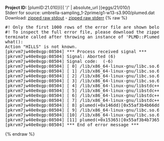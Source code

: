 **Project ID:** [plumID:21.010]({{ '/' | absolute_url }}eggs/21/010/)  
Stderr for source:  umbrella-sampling_1-2prime/g1-w13-s3.900/plumed.dat   
Download: [zipped raw stdout](plumed.dat.plumed.stdout.txt.zip) - [zipped raw stderr](plumed.dat.plumed.stderr.txt.zip) 
{% raw %}
<pre>
#! Only the first 1000 rows of the error file are shown below
#! To inspect the full error file, please download the zipped raw stderr file above
terminate called after throwing an instance of 'PLMD::Plumed::Exception'
what():
Action "HILLS" is not known.
[pkrvm7jw40e0xgp:08504] *** Process received signal ***
[pkrvm7jw40e0xgp:08504] Signal: Aborted (6)
[pkrvm7jw40e0xgp:08504] Signal code:  (-6)
[pkrvm7jw40e0xgp:08504] [ 0] /lib/x86_64-linux-gnu/libc.so.6(+0x45330)[0x7fe8cf445330]
[pkrvm7jw40e0xgp:08504] [ 1] /lib/x86_64-linux-gnu/libc.so.6(pthread_kill+0x11c)[0x7fe8cf49eb2c]
[pkrvm7jw40e0xgp:08504] [ 2] /lib/x86_64-linux-gnu/libc.so.6(gsignal+0x1e)[0x7fe8cf44527e]
[pkrvm7jw40e0xgp:08504] [ 3] /lib/x86_64-linux-gnu/libc.so.6(abort+0xdf)[0x7fe8cf4288ff]
[pkrvm7jw40e0xgp:08504] [ 4] /lib/x86_64-linux-gnu/libstdc++.so.6(+0xa5ff5)[0x7fe8cf8a5ff5]
[pkrvm7jw40e0xgp:08504] [ 5] /lib/x86_64-linux-gnu/libstdc++.so.6(+0xbb0da)[0x7fe8cf8bb0da]
[pkrvm7jw40e0xgp:08504] [ 6] /lib/x86_64-linux-gnu/libstdc++.so.6(_ZSt10unexpectedv+0x0)[0x7fe8cf8a5a55]
[pkrvm7jw40e0xgp:08504] [ 7] /lib/x86_64-linux-gnu/libstdc++.so.6(+0xa5a6f)[0x7fe8cf8a5a6f]
[pkrvm7jw40e0xgp:08504] [ 8] plumed(+0x146dd)[0x55af3b4b66dd]
[pkrvm7jw40e0xgp:08504] [ 9] /lib/x86_64-linux-gnu/libc.so.6(+0x2a1ca)[0x7fe8cf42a1ca]
[pkrvm7jw40e0xgp:08504] [10] /lib/x86_64-linux-gnu/libc.so.6(__libc_start_main+0x8b)[0x7fe8cf42a28b]
[pkrvm7jw40e0xgp:08504] [11] plumed(+0x15365)[0x55af3b4b7365]
[pkrvm7jw40e0xgp:08504] *** End of error message ***
</pre>
{% endraw %}
